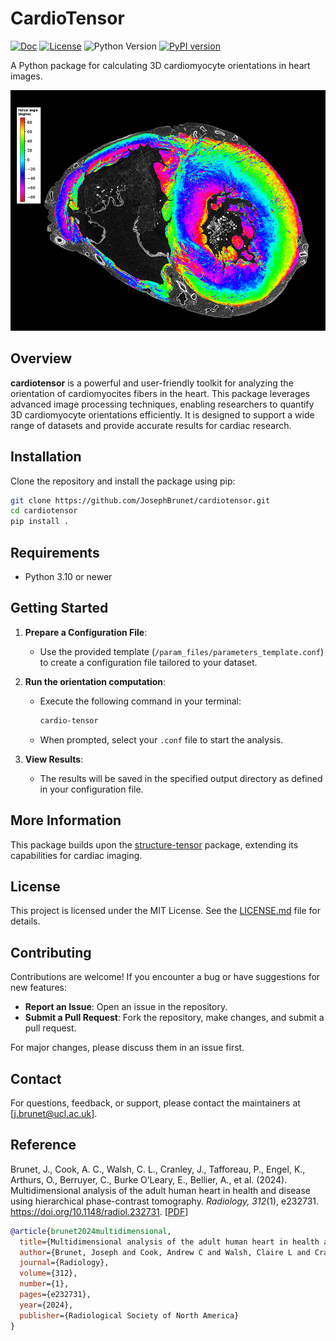 # CardioTensor

[![Doc](https://img.shields.io/badge/docs-dev-blue.svg)](https://JosephBrunet.github.io/cardiotensor/)
[![License](https://img.shields.io/github/license/JosephBrunet/cardiotensor)](https://github.com/JosephBrunet/cardiotensor/blob/main/LICENSE)
![Python Version](https://img.shields.io/badge/python->3.10-blue.svg)
[![PyPI version](https://img.shields.io/pypi/v/caridotensor.svg)](https://pypi.org/project/cardiotensor/)

A Python package for calculating 3D cardiomyocyte orientations in heart images.

![Example Result](./examples/result_HA_slice.jpeg)

## Overview

**cardiotensor** is a powerful and user-friendly toolkit for analyzing the orientation of cardiomyocites fibers in the heart. This package leverages advanced image processing techniques, enabling researchers to quantify 3D cardiomyocyte orientations efficiently. It is designed to support a wide range of datasets and provide accurate results for cardiac research.

## Installation

Clone the repository and install the package using pip:

```bash
git clone https://github.com/JosephBrunet/cardiotensor.git
cd cardiotensor
pip install .
```

## Requirements

- Python 3.10 or newer

## Getting Started

1. **Prepare a Configuration File**:

   - Use the provided template (`/param_files/parameters_template.conf`) to create a configuration file tailored to your dataset.

2. **Run the orientation computation**:

   - Execute the following command in your terminal:
     ```bash
     cardio-tensor
     ```
   - When prompted, select your `.conf` file to start the analysis.

3. **View Results**:
   - The results will be saved in the specified output directory as defined in your configuration file.

## More Information

This package builds upon the [structure-tensor](https://github.com/Skielex/structure-tensor) package, extending its capabilities for cardiac imaging.

## License

This project is licensed under the MIT License. See the [LICENSE.md](./LICENSE.md) file for details.

## Contributing

Contributions are welcome! If you encounter a bug or have suggestions for new features:

- **Report an Issue**: Open an issue in the repository.
- **Submit a Pull Request**: Fork the repository, make changes, and submit a pull request.

For major changes, please discuss them in an issue first.

## Contact

For questions, feedback, or support, please contact the maintainers at [j.brunet@ucl.ac.uk].

## Reference

Brunet, J., Cook, A. C., Walsh, C. L., Cranley, J., Tafforeau, P., Engel, K., Arthurs, O., Berruyer, C., Burke O’Leary, E., Bellier, A., et al. (2024). Multidimensional analysis of the adult human heart in health and disease using hierarchical phase-contrast tomography. *Radiology, 312*(1), e232731. https://doi.org/10.1148/radiol.232731. [[PDF](https://pubs.rsna.org/doi/epdf/10.1148/radiol.232731)]

```bibtex
@article{brunet2024multidimensional,
  title={Multidimensional analysis of the adult human heart in health and disease using hierarchical phase-contrast tomography},
  author={Brunet, Joseph and Cook, Andrew C and Walsh, Claire L and Cranley, James and Tafforeau, Paul and Engel, Klaus and Arthurs, Owen and Berruyer, Camille and Burke O’Leary, Emer and Bellier, Alexandre and others},
  journal={Radiology},
  volume={312},
  number={1},
  pages={e232731},
  year={2024},
  publisher={Radiological Society of North America}
}
```
